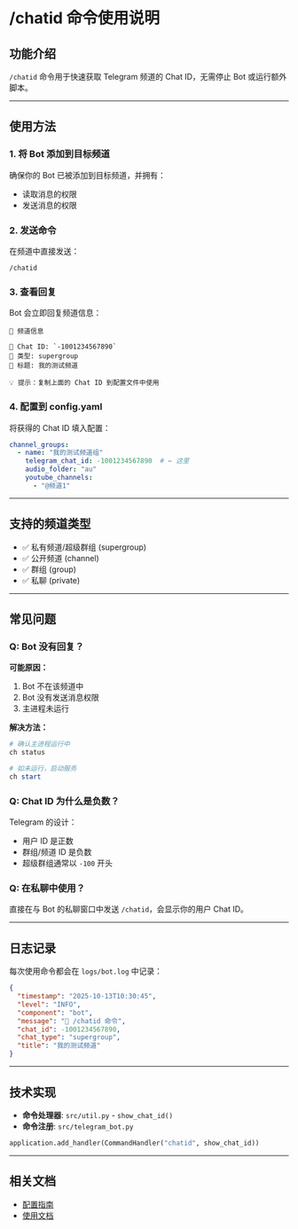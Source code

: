 # /chatid 命令使用说明

## 功能介绍

`/chatid` 命令用于快速获取 Telegram 频道的 Chat ID，无需停止 Bot 或运行额外脚本。

---

## 使用方法

### 1. 将 Bot 添加到目标频道

确保你的 Bot 已被添加到目标频道，并拥有：
- 读取消息的权限
- 发送消息的权限

### 2. 发送命令

在频道中直接发送：

```
/chatid
```

### 3. 查看回复

Bot 会立即回复频道信息：

```
📍 频道信息

💬 Chat ID: `-1001234567890`
📂 类型: supergroup
📌 标题: 我的测试频道

💡 提示：复制上面的 Chat ID 到配置文件中使用
```

### 4. 配置到 config.yaml

将获得的 Chat ID 填入配置：

```yaml
channel_groups:
  - name: "我的测试频道组"
    telegram_chat_id: -1001234567890  # ← 这里
    audio_folder: "au"
    youtube_channels:
      - "@频道1"
```

---

## 支持的频道类型

- ✅ 私有频道/超级群组 (supergroup)
- ✅ 公开频道 (channel)
- ✅ 群组 (group)
- ✅ 私聊 (private)

---

## 常见问题

### Q: Bot 没有回复？

**可能原因：**
1. Bot 不在该频道中
2. Bot 没有发送消息权限
3. 主进程未运行

**解决方法：**
```powershell
# 确认主进程运行中
ch status

# 如未运行，启动服务
ch start
```

### Q: Chat ID 为什么是负数？

Telegram 的设计：
- 用户 ID 是正数
- 群组/频道 ID 是负数
- 超级群组通常以 `-100` 开头

### Q: 在私聊中使用？

直接在与 Bot 的私聊窗口中发送 `/chatid`，会显示你的用户 Chat ID。

---

## 日志记录

每次使用命令都会在 `logs/bot.log` 中记录：

```json
{
  "timestamp": "2025-10-13T10:30:45",
  "level": "INFO",
  "component": "bot",
  "message": "📍 /chatid 命令",
  "chat_id": -1001234567890,
  "chat_type": "supergroup",
  "title": "我的测试频道"
}
```

---

## 技术实现

- **命令处理器**: `src/util.py` - `show_chat_id()`
- **命令注册**: `src/telegram_bot.py`

```python
application.add_handler(CommandHandler("chatid", show_chat_id))
```

---

## 相关文档

- [配置指南](CONFIG_GUIDE.md)
- [使用文档](README.md)
